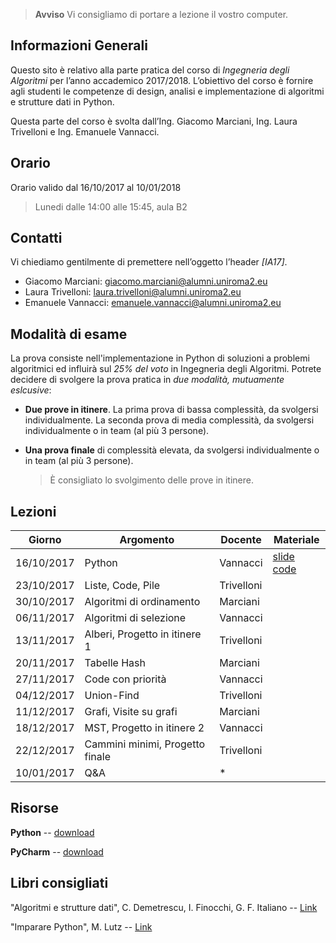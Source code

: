   > **Avviso** Vi consigliamo di portare a lezione il vostro computer.


## Informazioni Generali
Questo sito è relativo alla parte pratica del corso di *Ingegneria degli Algoritmi* per l’anno accademico 2017/2018.
L’obiettivo del corso è fornire agli studenti le competenze di design, analisi e implementazione di algoritmi e strutture dati in Python.

Questa parte del corso è svolta  dall’Ing. Giacomo Marciani, Ing. Laura Trivelloni e Ing. Emanuele Vannacci.


## Orario
Orario valido dal 16/10/2017 al 10/01/2018

  > Lunedi dalle 14:00 alle 15:45, aula B2


## Contatti
Vi chiediamo gentilmente di premettere nell’oggetto l’header *[IA17]*.

* Giacomo Marciani: [giacomo.marciani@alumni.uniroma2.eu](mailto:giacomo.marciani@alumni.uniroma2.eu)
* Laura Trivelloni: [laura.trivelloni@alumni.uniroma2.eu](mailto:laura.trivelloni@alumni.uniroma2.eu)
* Emanuele Vannacci: [emanuele.vannacci@alumni.uniroma2.eu](mailto:emanuele.vannacci@alumni.uniroma2.eu)


## Modalità di esame
La prova consiste nell'implementazione in Python di soluzioni a problemi algoritmici ed influirà sul *25% del voto* in Ingegneria degli Algoritmi.
Potrete decidere di svolgere la prova pratica in *due modalità, mutuamente eslcusive*:
* **Due prove in itinere**. La prima prova di bassa complessità, da svolgersi individualmente. La seconda prova di media complessità, da svolgersi individualmente o in team (al più 3 persone).
* **Una prova finale** di complessità elevata, da svolgersi individualmente o in team (al più 3 persone).

  > È consigliato lo svolgimento delle prove in itinere.


## Lezioni

| Giorno     | Argomento                            | Docente    | Materiale |
|------------|--------------------------------------|------------|---------------------|
| 16/10/2017 | Python                               | Vannacci   |[slide][1] [code][2]  |
| 23/10/2017 | Liste, Code, Pile                    | Trivelloni |            |
| 30/10/2017 | Algoritmi di ordinamento             | Marciani   |            |
| 06/11/2017 | Algoritmi di selezione               | Vannacci   |            |
| 13/11/2017 | Alberi, Progetto in itinere 1        | Trivelloni |            |
| 20/11/2017 | Tabelle Hash                         | Marciani   |            |
| 27/11/2017 | Code con priorità                    | Vannacci   |            |
| 04/12/2017 | Union-Find                           | Trivelloni |            |
| 11/12/2017 | Grafi, Visite su grafi               | Marciani   |            |
| 18/12/2017 | MST, Progetto in itinere 2           | Vannacci   |            |
| 22/12/2017 | Cammini minimi, Progetto finale      | Trivelloni |            |
| 10/01/2017 | Q&A                                  | *          |            |

[1]:https://github.com/utv-teaching/algorithms-engineering-2017/raw/gh-pages/slide/Python.pdf
[2]:https://github.com/utv-teaching/algorithms-engineering-2017/raw/gh-pages/code/fibonacci.zip

## Risorse
**Python** -- [download](https://www.python.org/)

**PyCharm** -- [download](https://www.jetbrains.com/pycharm/)


## Libri consigliati
"Algoritmi e strutture dati", C. Demetrescu, I. Finocchi, G. F. Italiano -- [Link](https://www.amazon.it/Algoritmi-strutture-dati-Camil-Demetrescu/dp/8838664684)

"Imparare Python", M. Lutz -- [Link](https://www.amazon.it/Imparare-Python-Mark-Lutz/dp/8848125956)
